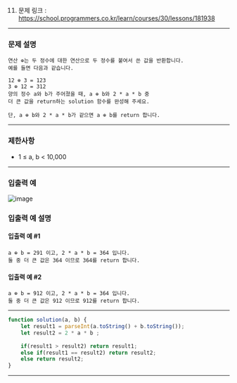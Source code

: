 11. 문제 링크 : https://school.programmers.co.kr/learn/courses/30/lessons/181938
---
### 문제 설명
~~~
연산 ⊕는 두 정수에 대한 연산으로 두 정수를 붙여서 쓴 값을 반환합니다.
예를 들면 다음과 같습니다.

12 ⊕ 3 = 123
3 ⊕ 12 = 312
양의 정수 a와 b가 주어졌을 때, a ⊕ b와 2 * a * b 중
더 큰 값을 return하는 solution 함수를 완성해 주세요.

단, a ⊕ b와 2 * a * b가 같으면 a ⊕ b를 return 합니다.
~~~
---
### 제한사항
- 1 ≤ a, b < 10,000
---
### 입출력 예
![image](https://github.com/Leejinuk123/ProgrammersCodingTest/assets/50895677/7d24f9d8-3466-497c-8a84-a6808af8cede)
### 입출력 예 설명
#### 입출력 예 #1
~~~
a ⊕ b = 291 이고, 2 * a * b = 364 입니다.
둘 중 더 큰 값은 364 이므로 364를 return 합니다.
~~~
#### 입출력 예 #2
~~~
a ⊕ b = 912 이고, 2 * a * b = 364 입니다.
둘 중 더 큰 값은 912 이므로 912를 return 합니다.
~~~
---
~~~js
function solution(a, b) {
    let result1 = parseInt(a.toString() + b.toString());
    let result2 = 2 * a * b ;
    
    if(result1 > result2) return result1;
    else if(result1 == result2) return result2;
    else return result2;
}
~~~
---
